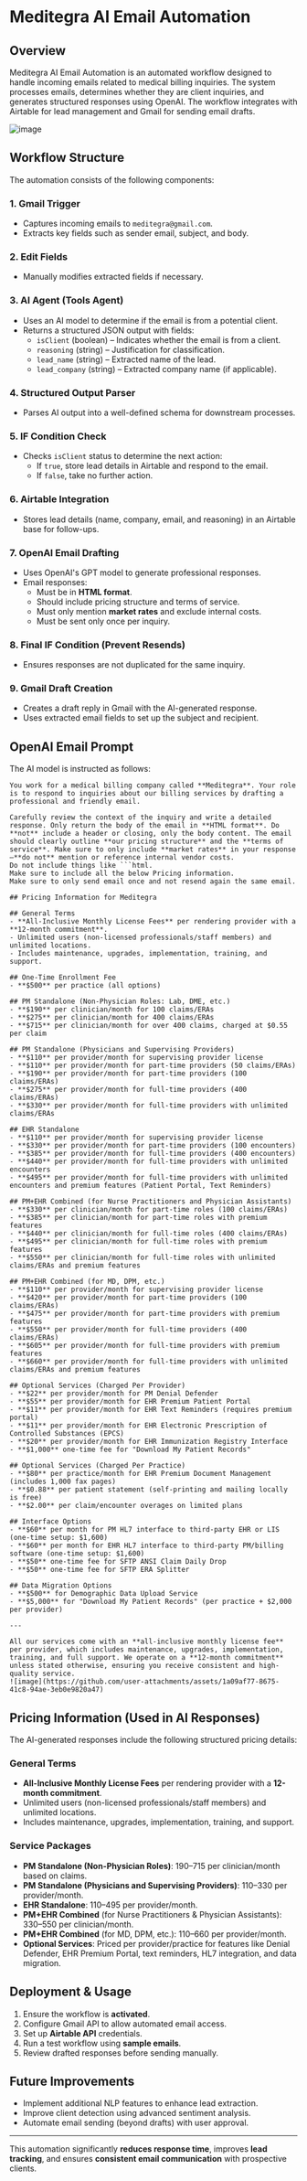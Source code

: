 # Meditegra AI Email Automation

## Overview
Meditegra AI Email Automation is an automated workflow designed to handle incoming emails related to medical billing inquiries. The system processes emails, determines whether they are client inquiries, and generates structured responses using OpenAI. The workflow integrates with Airtable for lead management and Gmail for sending email drafts.

![image](https://github.com/user-attachments/assets/f1656f57-99b6-4c3e-86c1-810561e3c52d)


## Workflow Structure
The automation consists of the following components:

### 1. **Gmail Trigger**
- Captures incoming emails to `meditegra@gmail.com`.
- Extracts key fields such as sender email, subject, and body.

### 2. **Edit Fields**
- Manually modifies extracted fields if necessary.

### 3. **AI Agent (Tools Agent)**
- Uses an AI model to determine if the email is from a potential client.
- Returns a structured JSON output with fields:
  - `isClient` (boolean) – Indicates whether the email is from a client.
  - `reasoning` (string) – Justification for classification.
  - `lead_name` (string) – Extracted name of the lead.
  - `lead_company` (string) – Extracted company name (if applicable).

### 4. **Structured Output Parser**
- Parses AI output into a well-defined schema for downstream processes.

### 5. **IF Condition Check**
- Checks `isClient` status to determine the next action:
  - If `true`, store lead details in Airtable and respond to the email.
  - If `false`, take no further action.

### 6. **Airtable Integration**
- Stores lead details (name, company, email, and reasoning) in an Airtable base for follow-ups.

### 7. **OpenAI Email Drafting**
- Uses OpenAI's GPT model to generate professional responses.
- Email responses:
  - Must be in **HTML format**.
  - Should include pricing structure and terms of service.
  - Must only mention **market rates** and exclude internal costs.
  - Must be sent only once per inquiry.

### 8. **Final IF Condition (Prevent Resends)**
- Ensures responses are not duplicated for the same inquiry.

### 9. **Gmail Draft Creation**
- Creates a draft reply in Gmail with the AI-generated response.
- Uses extracted email fields to set up the subject and recipient.

## OpenAI Email Prompt
The AI model is instructed as follows:

```
You work for a medical billing company called **Meditegra**. Your role is to respond to inquiries about our billing services by drafting a professional and friendly email.

Carefully review the context of the inquiry and write a detailed response. Only return the body of the email in **HTML format**. Do **not** include a header or closing, only the body content. The email should clearly outline **our pricing structure** and the **terms of service**. Make sure to only include **market rates** in your response—**do not** mention or reference internal vendor costs.
Do not include things like ```html.
Make sure to include all the below Pricing information.
Make sure to only send email once and not resend again the same email.

## Pricing Information for Meditegra

## General Terms
- **All-Inclusive Monthly License Fees** per rendering provider with a **12-month commitment**.  
- Unlimited users (non-licensed professionals/staff members) and unlimited locations.  
- Includes maintenance, upgrades, implementation, training, and support.  

## One-Time Enrollment Fee
- **$500** per practice (all options)

## PM Standalone (Non-Physician Roles: Lab, DME, etc.)
- **$190** per clinician/month for 100 claims/ERAs
- **$275** per clinician/month for 400 claims/ERAs
- **$715** per clinician/month for over 400 claims, charged at $0.55 per claim

## PM Standalone (Physicians and Supervising Providers)
- **$110** per provider/month for supervising provider license
- **$110** per provider/month for part-time providers (50 claims/ERAs)
- **$190** per provider/month for part-time providers (100 claims/ERAs)
- **$275** per provider/month for full-time providers (400 claims/ERAs)
- **$330** per provider/month for full-time providers with unlimited claims/ERAs

## EHR Standalone
- **$110** per provider/month for supervising provider license
- **$330** per provider/month for part-time providers (100 encounters)
- **$385** per provider/month for full-time providers (400 encounters)
- **$440** per provider/month for full-time providers with unlimited encounters
- **$495** per provider/month for full-time providers with unlimited encounters and premium features (Patient Portal, Text Reminders)

## PM+EHR Combined (for Nurse Practitioners and Physician Assistants)
- **$330** per clinician/month for part-time roles (100 claims/ERAs)
- **$385** per clinician/month for part-time roles with premium features
- **$440** per clinician/month for full-time roles (400 claims/ERAs)
- **$495** per clinician/month for full-time roles with premium features
- **$550** per clinician/month for full-time roles with unlimited claims/ERAs and premium features

## PM+EHR Combined (for MD, DPM, etc.)
- **$110** per provider/month for supervising provider license
- **$420** per provider/month for part-time providers (100 claims/ERAs)
- **$475** per provider/month for part-time providers with premium features
- **$550** per provider/month for full-time providers (400 claims/ERAs)
- **$605** per provider/month for full-time providers with premium features
- **$660** per provider/month for full-time providers with unlimited claims/ERAs and premium features

## Optional Services (Charged Per Provider)
- **$22** per provider/month for PM Denial Defender
- **$55** per provider/month for EHR Premium Patient Portal
- **$11** per provider/month for EHR Text Reminders (requires premium portal)
- **$11** per provider/month for EHR Electronic Prescription of Controlled Substances (EPCS)
- **$20** per provider/month for EHR Immunization Registry Interface
- **$1,000** one-time fee for "Download My Patient Records"

## Optional Services (Charged Per Practice)
- **$80** per practice/month for EHR Premium Document Management (includes 1,000 fax pages)
- **$0.88** per patient statement (self-printing and mailing locally is free)
- **$2.00** per claim/encounter overages on limited plans

## Interface Options
- **$60** per month for PM HL7 interface to third-party EHR or LIS (one-time setup: $1,600)
- **$60** per month for EHR HL7 interface to third-party PM/billing software (one-time setup: $1,600)
- **$50** one-time fee for SFTP ANSI Claim Daily Drop
- **$50** one-time fee for SFTP ERA Splitter

## Data Migration Options
- **$500** for Demographic Data Upload Service
- **$5,000** for "Download My Patient Records" (per practice + $2,000 per provider)

---

All our services come with an **all-inclusive monthly license fee** per provider, which includes maintenance, upgrades, implementation, training, and full support. We operate on a **12-month commitment** unless stated otherwise, ensuring you receive consistent and high-quality service.
![image](https://github.com/user-attachments/assets/1a09af77-8675-41c8-94ae-3eb0e9820a47)

```

## Pricing Information (Used in AI Responses)
The AI-generated responses include the following structured pricing details:

### **General Terms**
- **All-Inclusive Monthly License Fees** per rendering provider with a **12-month commitment**.
- Unlimited users (non-licensed professionals/staff members) and unlimited locations.
- Includes maintenance, upgrades, implementation, training, and support.

### **Service Packages**
- **PM Standalone (Non-Physician Roles)**: $190–$715 per clinician/month based on claims.
- **PM Standalone (Physicians and Supervising Providers)**: $110–$330 per provider/month.
- **EHR Standalone**: $110–$495 per provider/month.
- **PM+EHR Combined** (for Nurse Practitioners & Physician Assistants): $330–$550 per clinician/month.
- **PM+EHR Combined** (for MD, DPM, etc.): $110–$660 per provider/month.
- **Optional Services**: Priced per provider/practice for features like Denial Defender, EHR Premium Portal, text reminders, HL7 integration, and data migration.

## Deployment & Usage
1. Ensure the workflow is **activated**.
2. Configure Gmail API to allow automated email access.
3. Set up **Airtable API** credentials.
4. Run a test workflow using **sample emails**.
5. Review drafted responses before sending manually.

## Future Improvements
- Implement additional NLP features to enhance lead extraction.
- Improve client detection using advanced sentiment analysis.
- Automate email sending (beyond drafts) with user approval.

---
This automation significantly **reduces response time**, improves **lead tracking**, and ensures **consistent email communication** with prospective clients.

